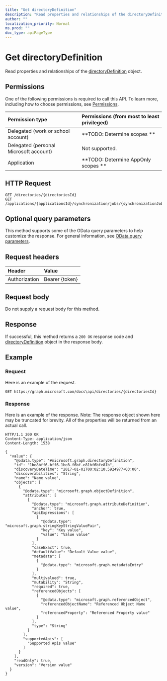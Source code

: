 ```yaml
---
title: "Get directoryDefinition"
description: "Read properties and relationships of the directoryDefinition object."
author: ""
localization_priority: Normal
ms.prod: ""
doc_type: apiPageType
---
```


# Get directoryDefinition

Read properties and relationships of the [directoryDefinition](../resources/directorydefinition.md) object.

## Permissions
One of the following permissions is required to call this API. To learn more, including how to choose permissions, see [Permissions](/concepts/permissions-reference.md).

|Permission type|Permissions (from most to least privileged)|
|:---|:---|
|Delegated (work or school account)|**TODO: Determine scopes **|
|Delegated (personal Microsoft account)|Not supported.|
|Application|**TODO: Determine AppOnly scopes **|

## HTTP Request
<!-- {
  "blockType": "ignored"
}
-->
``` http
GET /directories/{directoriesId}
GET /applications/{applicationsId}/synchronization/jobs/{synchronizationJobId}/schema/directories/{directoryDefinitionId}
```

## Optional query parameters
This method supports some of the OData query parameters to help customize the response. For general information, see [OData query parameters](/graph/query-parameters).

## Request headers
|Header|Value|
|:---|:---|
|Authorization|Bearer {token}|

## Request body
Do not supply a request body for this method.

## Response
If successful, this method returns a `200 OK` response code and [directoryDefinition](../resources/directorydefinition.md) object in the response body.

## Example

### Request
Here is an example of the request.
<!-- {
  "blockType": "request",
  "name": "get_directorydefinition"
}
-->
``` http
GET https://graph.microsoft.com/docs\api/directories/{directoriesId}
```

### Response
Here is an example of the response. Note: The response object shown here may be truncated for brevity. All of the properties will be returned from an actual call.
<!-- {
  "blockType": "response",
  "truncated": true,
  "@odata.type": "microsoft.graph.directoryDefinition"
}
-->
``` http
HTTP/1.1 200 OK
Content-Type: application/json
Content-Length: 1538

{
  "value": {
    "@odata.type": "#microsoft.graph.directoryDefinition",
    "id": "1be8bff6-bff6-1be8-f6bf-e81bf6bfe81b",
    "discoveryDateTime": "2017-01-01T00:02:10.5924977+03:00",
    "discoverabilities": "String",
    "name": "Name value",
    "objects": [
      {
        "@odata.type": "microsoft.graph.objectDefinition",
        "attributes": [
          {
            "@odata.type": "microsoft.graph.attributeDefinition",
            "anchor": true,
            "apiExpressions": [
              {
                "@odata.type": "microsoft.graph.stringKeyStringValuePair",
                "key": "Key value",
                "value": "Value value"
              }
            ],
            "caseExact": true,
            "defaultValue": "Default Value value",
            "metadata": [
              {
                "@odata.type": "microsoft.graph.metadataEntry"
              }
            ],
            "multivalued": true,
            "mutability": "String",
            "required": true,
            "referencedObjects": [
              {
                "@odata.type": "microsoft.graph.referencedObject",
                "referencedObjectName": "Referenced Object Name value",
                "referencedProperty": "Referenced Property value"
              }
            ],
            "type": "String"
          }
        ],
        "supportedApis": [
          "Supported Apis value"
        ]
      }
    ],
    "readOnly": true,
    "version": "Version value"
  }
}
```

